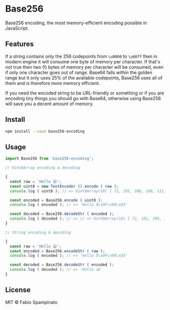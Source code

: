 # Base256

Base256 encoding, the most memory-efficient encoding possible in JavaScript.

## Features

If a string contains only the 256 codepoints from `\u0000` to `\u00ff` then in modern engine it will consume one byte of memory per character. If that's not true then two (!) bytes of memory per character will be consumed, even if only one character goes out of range. Base64 falls within the golden range but it only uses 25% of the available codepoints, Base256 uses all of them and is therefore more memory efficient.

If you need the encoded string to be URL-friendly or something or if you are encoding tiny things you should go with Base64, otherwise using Base256 will save you a decent amount of memory.

## Install

```sh
npm install --save base256-encoding
```

## Usage

```ts
import Base256 from 'base256-encoding';

// Uint8Array encoding & decoding

{
  const raw = 'Hello 😃';
  const uint8 = new TextEncoder ().encode ( raw );
  console.log ( uint8 ); // => Uint8Array(10) [ 72, 101, 108, 108, 111,  32, 240, 159, 152, 131 ]

  const encoded = Base256.encode ( uint8 );
  console.log ( encoded ); // => 'Hello ð\x9F\x98\x83'

  const decoded = Base256.decodeStr ( encoded );
  console.log ( decoded ); // => // => Uint8Array(10) [ 72, 101, 108, 108, 111,  32, 240, 159, 152, 131 ]
}

// String encoding & decoding

{
  const raw = 'Hello 😃';
  const encoded = Base256.encodeStr ( raw );
  console.log ( encoded ); // => 'Hello ð\x9F\x98\x83'

  const decoded = Base256.decodeStr ( encoded );
  console.log ( decoded ); // => 'Hello 😃'
}
```

## License

MIT © Fabio Spampinato
